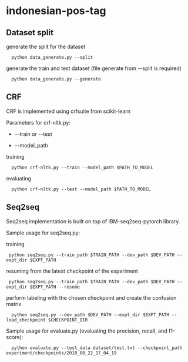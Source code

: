 # indonesian-pos-tag

## Dataset split

generate the split for the dataset

      python data_generate.py --split

generate the train and test dataset (file generate from --split is required)

      python data_generate.py --generate

## CRF 

CRF is implemented using crfsuite from scikit-learn

Parameters for crf-nltk.py:

* --train or --test

* --model_path

training

      python crf-nltk.py --train --model_path $PATH_TO_MODEL
      
evaluating
      
      python crf-nltk.py --test --model_path $PATH_TO_MODEL

## Seq2seq

Seq2seq implementation is built on top of IBM-seq2seq-pytorch library.

Sample usage for seq2seq.py:

training

     python seq2seq.py --train_path $TRAIN_PATH --dev_path $DEV_PATH --expt_dir $EXPT_PATH
     
resuming from the latest checkpoint of the experiment
     
     python seq2seq.py --train_path $TRAIN_PATH --dev_path $DEV_PATH --expt_dir $EXPT_PATH --resume

perform labeling with the chosen checkpoint and create the confusion matrix
      
      python seq2seq.py --dev_path $DEV_PATH --expt_dir $EXPT_PATH --load_checkpoint $CHECKPOINT_DIR
      
Sample usage for evaluate.py (evaluating the precision, recall, and f1-score):

      python evaluate.py --test_data dataset/test.txt --checkpoint_path experiment/checkpoints/2018_08_22_17_04_19


